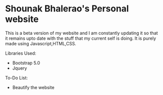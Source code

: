 # Shounak Bhalerao's Personal website
This is a beta version of my website and I am constantly updating it so that it remains upto date with the stuff that my current self is doing. It is purely made using Javascript,HTML,CSS.

Libraries Used:
- Bootstrap 5.0
- Jquery

To-Do List:
- Beautify the website
